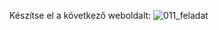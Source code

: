 Készítse el a következő weboldalt:
![011_feladat](https://github.com/user-attachments/assets/83df4ca7-fa7d-410a-9c54-edd082ce5161)
